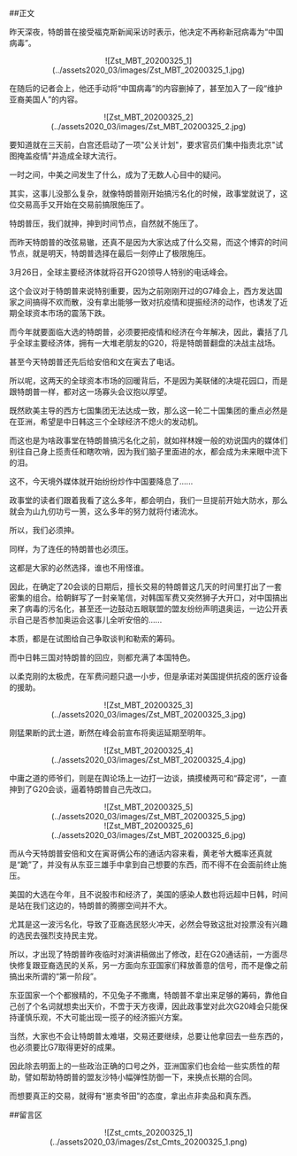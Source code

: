 ##正文

昨天深夜，特朗普在接受福克斯新闻采访时表示，他决定不再称新冠病毒为“中国病毒”。

 <div align="center">![Zst_MBT_20200325_1](../assets2020_03/images/Zst_MBT_20200325_1.jpg)</div>

在随后的记者会上，他还手动将“中国病毒”的内容删掉了，甚至加入了一段“维护亚裔美国人”的内容。

 <div align="center">![Zst_MBT_20200325_2](../assets2020_03/images/Zst_MBT_20200325_2.jpg)</div>

要知道就在三天前，白宫还启动了一项"公关计划"，要求官员们集中指责北京"试图掩盖疫情"并造成全球大流行。

一时之间，中美之间发生了什么，成为了无数人心目中的疑问。

其实，这事儿没那么复杂，就像特朗普刚开始搞污名化的时候，政事堂就说了，这位交易高手又开始在交易前搞限施压了。

特朗普压，我们就抻，抻到时间节点，自然就不施压了。

而昨天特朗普的改弦易辙，还真不是因为大家达成了什么交易，而这个博弈的时间节点，就是明天，特朗普选择在最后一刻停止了极限施压。

3月26日，全球主要经济体就将召开G20领导人特别的电话峰会。

这个会议对于特朗普来说特别重要，因为之前刚刚开过的G7峰会上，西方发达国家之间搞得不欢而散，没有拿出能够一致对抗疫情和提振经济的动作，也诱发了近期全球资本市场的震荡下跌。

而今年就要面临大选的特朗普，必须要把疫情和经济在今年解决，因此，囊括了几乎全球主要经济体，拥有一大堆老朋友的G20，将是特朗普翻盘的决战主战场。

甚至今天特朗普还先后给安倍和文在寅去了电话。

所以呢，这两天的全球资本市场的回暖背后，不是因为美联储的决堤花园口，而是跟特朗普一样，都对这一场寡头会议抱以厚望。

既然欧美主导的西方七国集团无法达成一致，那么这一轮二十国集团的重点必然是在亚洲，希望是中日韩这三个全球经济不熄火的发动机。

而这也是为啥政事堂在特朗普搞污名化之前，就如祥林嫂一般的劝说国内的媒体们别往自己身上揽责任和瞎吹哨，因为我们脑子里面进的水，都会成为未来眼中流下的泪。

这不，今天境外媒体就开始纷纷炒作中国要降息了......

政事堂的读者们跟着我看了这么多年，都会明白，我们一旦提前开始大防水，那么就会为山九仞功亏一篑，这么多年的努力就将付诸流水。

所以，我们必须抻。

同样，为了连任的特朗普也必须压。

这都是大家的必然选择，谁也不用怪谁。

因此，在确定了20会谈的日期后，擅长交易的特朗普这几天的时间里打出了一套密集的组合。给朝鲜写了一封亲笔信，对韩国军费又突然狮子大开口，对中国搞出来了病毒的污名化，甚至还一边鼓动五眼联盟的盟友纷纷声明退奥运，一边公开表示自己是否参加奥运会这事儿全听安倍的......

本质，都是在试图给自己争取谈判和勒索的筹码。

而中日韩三国对特朗普的回应，则都充满了本国特色。

以柔克刚的太极虎，在军费问题只退一小步，但是承诺对美国提供抗疫的医疗设备的援助。

 <div align="center">![Zst_MBT_20200325_3](../assets2020_03/images/Zst_MBT_20200325_3.jpg)</div>

刚猛果断的武士道，断然在峰会前宣布将奥运延期至明年。

 <div align="center">![Zst_MBT_20200325_4](../assets2020_03/images/Zst_MBT_20200325_4.jpg)</div>

中庸之道的师爷们，则是在舆论场上一边打一边谈，搞摸棱两可和“薛定谔”，一直抻到了G20会谈，逼着特朗普自己先改口。
 
 <div align="center">![Zst_MBT_20200325_5](../assets2020_03/images/Zst_MBT_20200325_5.jpg)</div>
 <div align="center">![Zst_MBT_20200325_6](../assets2020_03/images/Zst_MBT_20200325_6.jpg)</div>

而从今天特朗普安倍和文在寅哥俩公布的通话内容来看，黄老爷大概率还真就是“跪”了，并没有从东亚三雄手中拿到自己想要的东西，而不得不在会面前终止施压。

美国的大选在今年，且不说股市和经济了，美国的感染人数也将远超中日韩，时间是站在我们这边的，特朗普的腾挪空间并不大。

尤其是这一波污名化，导致了亚裔选民怒火冲天，必然会导致这批对投票没有兴趣的选民去强烈支持民主党。

所以，才出现了特朗普昨夜临时对演讲稿做出了修改，赶在G20通话前，一方面尽快修复跟亚裔选民的关系，另一方面向东亚国家们释放善意的信号，而不是像之前搞出来所谓的“第一阶段”。

东亚国家一个个都猴精的，不见兔子不撒鹰，特朗普不拿出来足够的筹码，靠他自己创了个名词就想卖出天价，不啻于天方夜谭，因此政事堂对此次G20峰会只能保持谨慎乐观，不大可能出现一揽子的经济振兴方案。

当然，大家也不会让特朗普太难堪，交易还要继续，总要让他拿回去一些东西的，也必须要比G7取得更好的成果。

因此除去明面上的一些政治正确的口号之外，亚洲国家们也会给一些实质性的帮助，譬如帮助特朗普的盟友沙特小幅弹性防御一下，来换点长期的合同。

而想要真正的交易，就得有“崽卖爷田”的态度，拿出点非卖品和真东西。

##留言区
 <div align="center">![Zst_cmts_20200325_1](../assets2020_03/images/Zst_Cmts_20200325_1.png)</div>